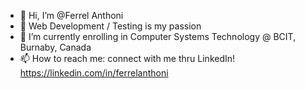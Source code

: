 - 👋 Hi, I’m @Ferrel Anthoni
- 👀 Web Development / Testing is my passion
- 🌱 I’m currently enrolling in Computer Systems Technology @ BCIT, Burnaby, Canada
- 📫 How to reach me: connect with me thru LinkedIn! https://linkedin.com/in/ferrelanthoni
